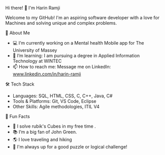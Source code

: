 Hi there! 👋 I'm Harin Ramji

Welcome to my GitHub! I'm an aspiring software developer with a love for Machines and solving unique and complex problems.

🚀 About Me
      <ul>
            <li>💻 I’m currently working on a Mental health Mobile app for The University of Massey</li>
            <li> 🌱 I’m learning: I am pursuing a degree in Applied Information Technology at WINTEC</li>
            <li>📫 How to reach me: Message me on LinkedIn: www.linkedin.com/in/harin-ramji</li>
      </ul>
🛠 Tech Stack
      <ul>
            <li>Languages: SQL, HTML, CSS, C, C++, Java, C#</li>
            <li>Tools & Platforms: Git, VS Code, Eclipse</li>
            <li>Other Skills:  Agile methodologies, ITIL V4</li>
      </ul>
💬 Fun Facts
      <ul>
         <li> 🎸 I solve rubik's Cubes in my free time .</li>
         <li> 📚 I’m a big fan of John Green.</li>
         <li>🌎 I love traveling and hiking</li>
         <li>🧩 I'm always up for a good puzzle or logical challenge!</li>
      </ul>


